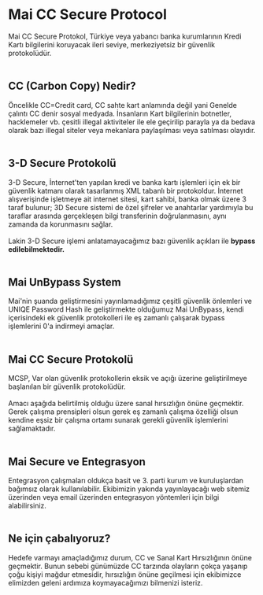 # Mai CC Secure Protocol
Mai CC Secure Protokol, Türkiye veya yabancı banka kurumlarının Kredi Kartı bilgilerini koruyacak ileri seviye, merkeziyetsiz bir güvenlik protokolüdür.
<br><br>
## CC (Carbon Copy) Nedir?
Öncelikle CC=Credit card, CC sahte kart anlamında değil yani Genelde çalıntı CC denir sosyal medyada. İnsanların Kart bilgilerinin botnetler, hacklemeler vb. çesitli illegal aktiviteler ile ele geçirilip parayla ya da bedava olarak bazı illegal siteler veya mekanlara paylaşılması veya satılması olayıdır.
<br><br>
## 3-D Secure Protokolü
3-D Secure, İnternet'ten yapılan kredi ve banka kartı işlemleri için ek bir güvenlik katmanı olarak tasarlanmış XML tabanlı bir protokoldur.
İnternet alışverişinde işletmeye ait internet sitesi, kart sahibi, banka olmak üzere 3 taraf bulunur; 3D Secure sistemi de özel şifreler ve anahtarlar yardımıyla bu taraflar arasında gerçekleşen bilgi transferinin doğrulanmasını, aynı zamanda da korunmasını sağlar.
<br><br>
Lakin 3-D Secure işlemi anlatamayacağımız bazı güvenlik açıkları ile <b>bypass edilebilmektedir.</b>
<br><br>
## Mai UnBypass System
Mai'nin şuanda geliştirmesini yayınlamadığımız çeşitli güvenlik önlemleri ve UNIQE Password Hash ile geliştirmekte olduğumuz Mai UnBypass, kendi içerisindeki ek güvenlik protokolleri ile eş zamanlı çalışarak bypass işlemlerini  0'a indirmeyi amaçlar.
<br><br>
## Mai CC Secure Protokolü
MCSP, Var olan güvenlik  protokollerin eksik ve açığı üzerine geliştirilmeye başlanılan bir güvenlik protokolüdür. <br><br>
Amacı aşağıda belirtilmiş olduğu üzere sanal hırsızlığın önüne geçmektir. Gerek çalışma prensipleri olsun gerek eş zamanlı çalışma özelliği olsun kendine eşsiz bir çalışma ortamı sunarak gerekli güvenlik işlemlerini sağlamaktadır.
<br><br>
## Mai Secure ve Entegrasyon
Entegrasyon çalışmaları oldukça basit ve 3. parti kurum ve kuruluşlardan bağımsız olarak kullanılabilir. Ekibimizin yakında yayınlayacağı web sitemiz üzerinden veya email üzerinden entegrasyon yöntemleri için bilgi alabilirsiniz.
<br><br>
## Ne için çabalıyoruz?
Hedefe varmayı amaçladığımız durum, CC ve Sanal Kart Hırsızlığının önüne geçmektir. Bunun sebebi günümüzde CC tarzında olayların çokça yaşanıp çoğu kişiyi mağdur etmesidir, hırsızlığın önüne geçilmesi için ekibimizce elimizden geleni ardımıza koymayacağımızı bilmenizi isteriz.
